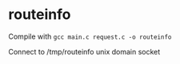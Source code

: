 # routeinfo
Compile with `gcc main.c request.c -o routeinfo`

Connect to /tmp/routeinfo unix domain socket
